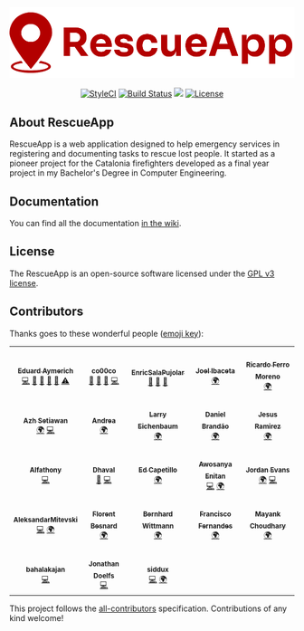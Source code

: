 <p align="center">
<img src="public/img/RescueApp-logo-horizontal.png" alt="RescueApp">
</p>
<p align="center">
<a href="https://github.styleci.io/repos/184948124"><img src="https://github.styleci.io/repos/184948124/shield?branch=master" alt="StyleCI"></a>
<a href="https://travis-ci.org/eduayme/RescueApp"><img src="https://travis-ci.org/eduayme/RescueApp.svg?branch=master" alt="Build Status"></a>
<a href="https://github.com/eduayme/RescueApp/releases/tag/v1.3.1"><img src="https://img.shields.io/badge/version-v1.3.1-blue"></a>
<a href="https://github.com/eduayme/RescueApp/blob/master/LICENSE"><img src="https://img.shields.io/badge/License-GPLv3-blue.svg" alt="License"></a>
</p>


## About RescueApp
RescueApp is a web application designed to help emergency services in registering and documenting tasks to rescue lost people. It started as a pioneer project for the Catalonia firefighters developed as a final year project in my Bachelor's Degree in Computer Engineering.


## Documentation
You can find all the documentation [in the wiki](https://github.com/eduayme/RescueApp/wiki).


## License
The RescueApp is an open-source software licensed under the [GPL v3 license](https://opensource.org/licenses/GPL-3.0).


## Contributors
Thanks goes to these wonderful people ([emoji key](https://allcontributors.org/docs/en/emoji-key)):

<!-- ALL-CONTRIBUTORS-LIST:START - Do not remove or modify this section -->
<!-- prettier-ignore-start -->
<!-- markdownlint-disable -->
<table>
  <tr>
    <td align="center"><a href="https://linkedin.com/in/eduayme"><img src="https://avatars3.githubusercontent.com/u/26260104?v=4?s=100" width="100px;" alt=""/><br /><sub><b>Eduard Aymerich</b></sub></a><br /><a href="https://github.com/eduayme/RescueApp/commits?author=eduayme" title="Code">💻</a> <a href="#ideas-eduayme" title="Ideas, Planning, & Feedback">🤔</a> <a href="#maintenance-eduayme" title="Maintenance">🚧</a> <a href="#projectManagement-eduayme" title="Project Management">📆</a> <a href="https://github.com/eduayme/RescueApp/pulls?q=is%3Apr+reviewed-by%3Aeduayme" title="Reviewed Pull Requests">👀</a> <a href="https://github.com/eduayme/RescueApp/commits?author=eduayme" title="Tests">⚠️</a></td>
    <td align="center"><a href="https://github.com/co00co"><img src="https://avatars3.githubusercontent.com/u/11724652?v=4?s=100" width="100px;" alt=""/><br /><sub><b>co00co</b></sub></a><br /><a href="#ideas-co00co" title="Ideas, Planning, & Feedback">🤔</a> <a href="https://github.com/eduayme/RescueApp/commits?author=co00co" title="Documentation">📖</a> <a href="https://github.com/eduayme/RescueApp/issues?q=author%3Aco00co" title="Bug reports">🐛</a> <a href="https://github.com/eduayme/RescueApp/commits?author=co00co" title="Code">💻</a></td>
    <td align="center"><a href="https://github.com/EnricSalaPujolar"><img src="https://avatars3.githubusercontent.com/u/56341832?v=4?s=100" width="100px;" alt=""/><br /><sub><b>EnricSalaPujolar</b></sub></a><br /><a href="#ideas-EnricSalaPujolar" title="Ideas, Planning, & Feedback">🤔</a> <a href="https://github.com/eduayme/RescueApp/commits?author=EnricSalaPujolar" title="Documentation">📖</a> <a href="#design-EnricSalaPujolar" title="Design">🎨</a></td>
    <td align="center"><a href="https://joelibaceta.github.io"><img src="https://avatars1.githubusercontent.com/u/864790?v=4?s=100" width="100px;" alt=""/><br /><sub><b>Joel Ibaceta</b></sub></a><br /><a href="#translation-joelibaceta" title="Translation">🌍</a></td>
    <td align="center"><a href="https://github.com/rferromoreno"><img src="https://avatars2.githubusercontent.com/u/5116187?v=4?s=100" width="100px;" alt=""/><br /><sub><b>Ricardo Ferro Moreno</b></sub></a><br /><a href="#translation-rferromoreno" title="Translation">🌍</a></td>
  </tr>
  <tr>
    <td align="center"><a href="https://dribbble.com/azhsetiawan"><img src="https://avatars0.githubusercontent.com/u/3045602?v=4?s=100" width="100px;" alt=""/><br /><sub><b>Azh Setiawan</b></sub></a><br /><a href="#translation-azhsetiawan" title="Translation">🌍</a> <a href="https://github.com/eduayme/RescueApp/commits?author=azhsetiawan" title="Code">💻</a></td>
    <td align="center"><a href="https://github.com/kaywinnet"><img src="https://avatars3.githubusercontent.com/u/26384252?v=4?s=100" width="100px;" alt=""/><br /><sub><b>Andrea</b></sub></a><br /><a href="#translation-kaywinnet" title="Translation">🌍</a></td>
    <td align="center"><a href="https://github.com/larryebaum"><img src="https://avatars1.githubusercontent.com/u/6776768?v=4?s=100" width="100px;" alt=""/><br /><sub><b>Larry Eichenbaum</b></sub></a><br /><a href="#translation-larryebaum" title="Translation">🌍</a></td>
    <td align="center"><a href="https://github.com/dcbCIn"><img src="https://avatars0.githubusercontent.com/u/48742131?v=4?s=100" width="100px;" alt=""/><br /><sub><b>Daniel Brandão</b></sub></a><br /><a href="#translation-dcbCIn" title="Translation">🌍</a></td>
    <td align="center"><a href="https://github.com/MRamirezO"><img src="https://avatars1.githubusercontent.com/u/4284570?v=4?s=100" width="100px;" alt=""/><br /><sub><b>Jesus Ramirez</b></sub></a><br /><a href="#translation-MRamirezO" title="Translation">🌍</a></td>
  </tr>
  <tr>
    <td align="center"><a href="http://alfathony.com"><img src="https://avatars1.githubusercontent.com/u/14884603?v=4?s=100" width="100px;" alt=""/><br /><sub><b>Alfathony</b></sub></a><br /><a href="https://github.com/eduayme/RescueApp/commits?author=alfathony" title="Code">💻</a></td>
    <td align="center"><a href="https://github.com/Dhavalc2012"><img src="https://avatars1.githubusercontent.com/u/7031028?v=4?s=100" width="100px;" alt=""/><br /><sub><b>Dhaval</b></sub></a><br /><a href="https://github.com/eduayme/RescueApp/issues?q=author%3ADhavalc2012" title="Bug reports">🐛</a> <a href="https://github.com/eduayme/RescueApp/commits?author=Dhavalc2012" title="Code">💻</a></td>
    <td align="center"><a href="https://github.com/edcapetti"><img src="https://avatars1.githubusercontent.com/u/6628306?v=4?s=100" width="100px;" alt=""/><br /><sub><b>Ed Capetillo</b></sub></a><br /><a href="#translation-edcapetti" title="Translation">🌍</a></td>
    <td align="center"><a href="http://eniabiola.github.io"><img src="https://avatars2.githubusercontent.com/u/46572982?v=4?s=100" width="100px;" alt=""/><br /><sub><b>Awosanya Enitan</b></sub></a><br /><a href="https://github.com/eduayme/RescueApp/commits?author=eniabiola" title="Code">💻</a> <a href="#translation-eniabiola" title="Translation">🌍</a></td>
    <td align="center"><a href="http://herpderp.ca"><img src="https://avatars2.githubusercontent.com/u/141931?v=4?s=100" width="100px;" alt=""/><br /><sub><b>Jordan Evans</b></sub></a><br /><a href="#translation-aceofspades19" title="Translation">🌍</a> <a href="https://github.com/eduayme/RescueApp/commits?author=aceofspades19" title="Code">💻</a></td>
  </tr>
  <tr>
    <td align="center"><a href="https://github.com/AleksandarMitevski"><img src="https://avatars3.githubusercontent.com/u/59975218?v=4?s=100" width="100px;" alt=""/><br /><sub><b>AleksandarMitevski</b></sub></a><br /><a href="https://github.com/eduayme/RescueApp/commits?author=AleksandarMitevski" title="Code">💻</a> <a href="#translation-AleksandarMitevski" title="Translation">🌍</a></td>
    <td align="center"><a href="https://fbesnard.com"><img src="https://avatars0.githubusercontent.com/u/22943342?v=4?s=100" width="100px;" alt=""/><br /><sub><b>Florent Besnard</b></sub></a><br /><a href="#translation-besnardf" title="Translation">🌍</a></td>
    <td align="center"><a href="http://bernhardwittmann.com"><img src="https://avatars1.githubusercontent.com/u/17594215?v=4?s=100" width="100px;" alt=""/><br /><sub><b>Bernhard Wittmann</b></sub></a><br /><a href="#translation-BerniWittmann" title="Translation">🌍</a></td>
    <td align="center"><a href="https://github.com/m4tr1k"><img src="https://avatars0.githubusercontent.com/u/12871065?v=4?s=100" width="100px;" alt=""/><br /><sub><b>Francisco Fernandes</b></sub></a><br /><a href="#translation-m4tr1k" title="Translation">🌍</a></td>
    <td align="center"><a href="https://github.com/M4yankChoudhary"><img src="https://avatars2.githubusercontent.com/u/42598915?v=4?s=100" width="100px;" alt=""/><br /><sub><b>Mayank Choudhary</b></sub></a><br /><a href="#translation-M4yankChoudhary" title="Translation">🌍</a></td>
  </tr>
  <tr>
    <td align="center"><a href="https://github.com/jovynode"><img src="https://avatars2.githubusercontent.com/u/11630055?v=4?s=100" width="100px;" alt=""/><br /><sub><b>bahalakajan</b></sub></a><br /><a href="https://github.com/eduayme/RescueApp/commits?author=jovynode" title="Code">💻</a></td>
    <td align="center"><a href="http://www.sodatech.com/"><img src="https://avatars.githubusercontent.com/u/11443300?v=4?s=100" width="100px;" alt=""/><br /><sub><b>Jonathan Doelfs</b></sub></a><br /><a href="https://github.com/eduayme/RescueApp/commits?author=jonadoe" title="Code">💻</a></td>
    <td align="center"><a href="https://github.com/siddux"><img src="https://avatars.githubusercontent.com/u/7074956?v=4?s=100" width="100px;" alt=""/><br /><sub><b>siddux</b></sub></a><br /><a href="https://github.com/eduayme/RescueApp/commits?author=siddux" title="Code">💻</a> <a href="#translation-siddux" title="Translation">🌍</a></td>
  </tr>
</table>

<!-- markdownlint-restore -->
<!-- prettier-ignore-end -->

<!-- ALL-CONTRIBUTORS-LIST:END -->

This project follows the [all-contributors](https://github.com/all-contributors/all-contributors) specification. Contributions of any kind welcome!
